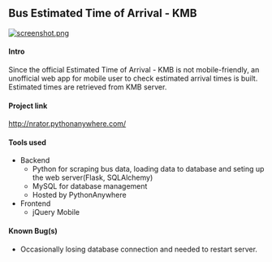 ## Bus Estimated Time of Arrival - KMB

[![screenshot.png](https://s23.postimg.org/6cwd4lpij/screenshot.png)](https://postimg.org/image/bob9pbbl3/)

#### Intro
Since the official Estimated Time of Arrival - KMB is not mobile-friendly, an unofficial web app for mobile user to check estimated arrival times is built. Estimated times are retrieved from KMB server.

#### Project link
http://nrator.pythonanywhere.com/

#### Tools used
* Backend
  * Python for scraping bus data, loading data to database and seting up the web server(Flask, SQLAlchemy)
  * MySQL for database management
  * Hosted by PythonAnywhere
* Frontend
  * jQuery Mobile

#### Known Bug(s)
* Occasionally losing database connection and needed to restart server.
